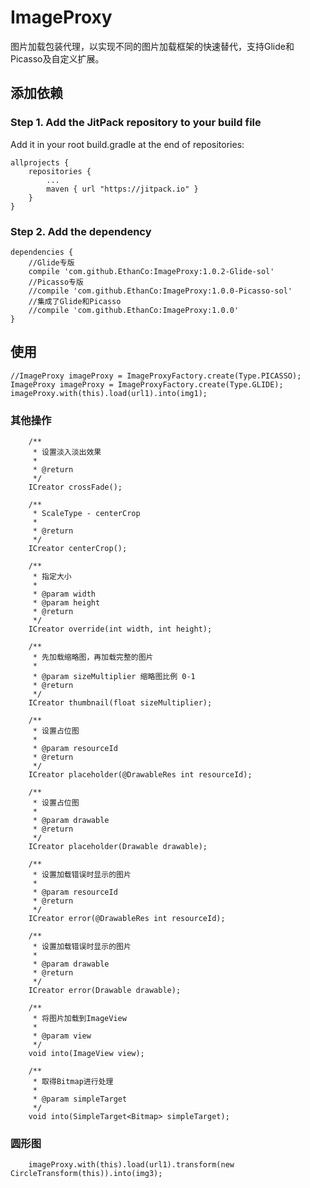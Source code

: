 # ImageProxy #
图片加载包装代理，以实现不同的图片加载框架的快速替代，支持Glide和Picasso及自定义扩展。  

## 添加依赖 ##

### Step 1. Add the JitPack repository to your build file ###
Add it in your root build.gradle at the end of repositories:

	allprojects {
		repositories {
			...
			maven { url "https://jitpack.io" }
		}
	}

### Step 2. Add the dependency ###

	dependencies {
		//Glide专版
        compile 'com.github.EthanCo:ImageProxy:1.0.2-Glide-sol'
		//Picasso专版
		//compile 'com.github.EthanCo:ImageProxy:1.0.0-Picasso-sol'
		//集成了Glide和Picasso
		//compile 'com.github.EthanCo:ImageProxy:1.0.0'
	}

## 使用 ##

	//ImageProxy imageProxy = ImageProxyFactory.create(Type.PICASSO);
	ImageProxy imageProxy = ImageProxyFactory.create(Type.GLIDE);
	imageProxy.with(this).load(url1).into(img1);  
		
### 其他操作 ###

	    /**
	     * 设置淡入淡出效果
	     *
	     * @return
	     */
	    ICreator crossFade();

	    /**
	     * ScaleType - centerCrop
	     *
	     * @return
	     */
	    ICreator centerCrop();

	    /**
	     * 指定大小
	     *
	     * @param width
	     * @param height
	     * @return
	     */
	    ICreator override(int width, int height);

	    /**
	     * 先加载缩略图，再加载完整的图片
	     *
	     * @param sizeMultiplier 缩略图比例 0-1
	     * @return
	     */
	    ICreator thumbnail(float sizeMultiplier);

	    /**
	     * 设置占位图
	     *
	     * @param resourceId
	     * @return
	     */
	    ICreator placeholder(@DrawableRes int resourceId);

	    /**
	     * 设置占位图
	     *
	     * @param drawable
	     * @return
	     */
	    ICreator placeholder(Drawable drawable);

	    /**
	     * 设置加载错误时显示的图片
	     *
	     * @param resourceId
	     * @return
	     */
	    ICreator error(@DrawableRes int resourceId);

	    /**
	     * 设置加载错误时显示的图片
	     *
	     * @param drawable
	     * @return
	     */
	    ICreator error(Drawable drawable);

	    /**
	     * 将图片加载到ImageView
	     *
	     * @param view
	     */
	    void into(ImageView view);

	    /**
	     * 取得Bitmap进行处理
	     *
	     * @param simpleTarget
	     */
	    void into(SimpleTarget<Bitmap> simpleTarget);


### 圆形图 ###

		imageProxy.with(this).load(url1).transform(new CircleTransform(this)).into(img3);

